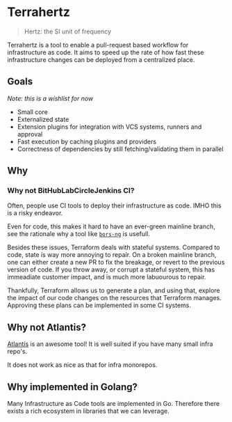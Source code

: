 # Terrahertz
> Hertz: the SI unit of frequency

Terrahertz is a tool to enable a pull-request based workflow for infrastructure as code.
It aims to speed up the rate of how fast these infrastructure changes can be deployed from a centralized place.

## Goals

_Note: this is a wishlist for now_

- Small core
- Externalized state
- Extension plugins for integration with VCS systems, runners and approval
- Fast execution by caching plugins and providers
- Correctness of dependencies by still fetching/validating them in parallel

## Why

### Why not BitHubLabCircleJenkins CI?
Often, people use CI tools to deploy their infrastructure as code. IMHO this is a risky endeavor.

Even for code, this makes it hard to have an ever-green mainline branch, see the rationale why a tool like [`bors-ng`](https://github.com/bors-ng/bors-ng#but-dont-githubs-protected-branches-already-do-this) is usefull.

Besides these issues, Terraform deals with stateful systems. Compared to code, state is way more annoying to repair.
On a broken mainline branch, one can either create a new PR to fix the breakage, or revert to the previous version of code.
If you throw away, or corrupt a stateful system, this has immeadiate customer impact, and is much more labuourous to repair.

Thankfully, Terraform allows us to generate a plan, and using that, explore the impact of our code changes on the resources
that Terraform manages. Approving these plans can be implemented in some CI systems.

## Why not Atlantis?

[Atlantis](https://www.runatlantis.io/) is an awesome tool!
It is well suited if you have many small infra repo's.

It does not work as nice as that for infra monorepos.

## Why implemented in Golang?

Many Infrastructure as Code tools are implemented in Go. Therefore there exists a rich ecosystem in libraries that we can leverage.
